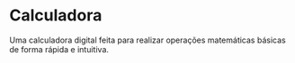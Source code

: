 # Calculadora
Uma calculadora digital feita para realizar operações matemáticas básicas de forma rápida e intuitiva.

